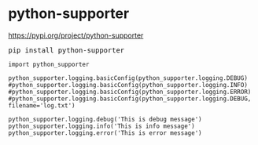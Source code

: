 # python-supporter

https://pypi.org/project/python-supporter
<pre>
pip install python-supporter
</pre>

```
import python_supporter

python_supporter.logging.basicConfig(python_supporter.logging.DEBUG)
#python_supporter.logging.basicConfig(python_supporter.logging.INFO)
#python_supporter.logging.basicConfig(python_supporter.logging.ERROR)
#python_supporter.logging.basicConfig(python_supporter.logging.DEBUG, filename='log.txt')

python_supporter.logging.debug('This is debug message')
python_supporter.logging.info('This is info message')
python_supporter.logging.error('This is error message')
